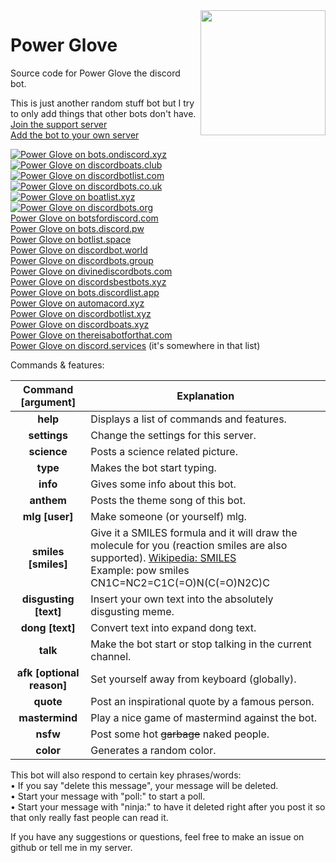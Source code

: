 <img align="right" src="https://raw.githubusercontent.com/RCXcrafter/PowerGlove/master/power%20glove.png" height="200" width="200">

# Power Glove
Source code for Power Glove the discord bot.


This is just another random stuff bot but I try to only add things that other bots don't have.  
[Join the support server](https://discord.gg/SthsknG)  
[Add the bot to your own server](https://discordapp.com/oauth2/authorize?client_id=439435998078959616&scope=bot&permissions=104332352)  

[![Power Glove on bots.ondiscord.xyz](https://bots.ondiscord.xyz/bots/439435998078959616/embed?theme=dark&showGuilds=true)](https://bots.ondiscord.xyz/bots/439435998078959616)  
[![Power Glove on discordboats.club](https://discordboats.club/bot/439435998078959616/widget.png)](https://discordboats.club/bot/439435998078959616)  
[![Power Glove on discordbotlist.com](https://discordbotlist.com/bots/439435998078959616/widget)](https://discordbotlist.com/bots/439435998078959616)  
[![Power Glove on discordbots.co.uk](https://discordbots.co.uk/api/bots/439435998078959616.svg)](https://discordbots.co.uk/bots/439435998078959616)  
[![Power Glove on boatlist.xyz](https://boatlist.xyz/api/bot/widget/439435998078959616)](https://boatlist.xyz/bot/439435998078959616)  
[![Power Glove on discordbots.org](https://discordbots.org/api/widget/439435998078959616.svg?usernamecolor=419399&topcolor=333333&middlecolor=A0A0A0&highlightcolor=333333&certifiedcolor=419399)](https://discordbots.org/bot/439435998078959616)  
[Power Glove on botsfordiscord.com](https://botsfordiscord.com/bots/439435998078959616)  
[Power Glove on bots.discord.pw](https://bots.discord.pw/bots/439435998078959616)  
[Power Glove on botlist.space](https://botlist.space/view/439435998078959616)  
[Power Glove on discordbot.world](https://discordbot.world/bot/439435998078959616)  
[Power Glove on discordbots.group](https://discordbots.group/bot/439435998078959616)  
[Power Glove on divinediscordbots.com](https://divinediscordbots.com/bots/439435998078959616)  
[Power Glove on discordsbestbots.xyz](https://discordsbestbots.xyz/bots/439435998078959616)  
[Power Glove on bots.discordlist.app](https://bots.discordlist.app/bot/439435998078959616)  
[Power Glove on automacord.xyz](https://automacord.xyz/bot/439435998078959616)  
[Power Glove on discordbotlist.xyz](https://discordbotlist.xyz/bots/439435998078959616)  
[Power Glove on discordboats.xyz](https://discordboats.xyz/bot/439435998078959616)  
[Power Glove on thereisabotforthat.com](https://thereisabotforthat.com/bots/powerglove)  
[Power Glove on discord.services](https://discord.services/bots) (it's somewhere in that list)  


Commands & features:  

|Command [argument]|Explanation|
|:-----------:|-------------|
|**help**|Displays a list of commands and features.|
|**settings**|Change the settings for this server.|
|**science**|Posts a science related picture.|
|**type**|Makes the bot start typing.|
|**info**|Gives some info about this bot.|
|**anthem**|Posts the theme song of this bot.|
|**mlg [user]**|Make someone (or yourself) mlg.|
|**smiles [smiles]**|Give it a SMILES formula and it will draw the molecule for you (reaction smiles are also supported). [Wikipedia: SMILES](https://en.wikipedia.org/wiki/Simplified_molecular-input_line-entry_system) <br> Example: pow smiles CN1C=NC2=C1C(=O)N(C(=O)N2C)C|
|**disgusting [text]**|Insert your own text into the absolutely disgusting meme.|
|**dong [text]**|Convert text into expand dong text.|
|**talk**|Make the bot start or stop talking in the current channel.|
|**afk [optional reason]**|Set yourself away from keyboard (globally).|
|**quote**|Post an inspirational quote by a famous person.|
|**mastermind**|Play a nice game of mastermind against the bot.|
|**nsfw**|Post some hot ~~garbage~~ naked people.|
|**color**|Generates a random color.|


This bot will also respond to certain key phrases/words:  
• If you say "delete this message", your message will be deleted.  
• Start your message with "poll:" to start a poll.  
• Start your message with "ninja:" to have it deleted right after you post it so that only really fast people can read it.  


If you have any suggestions or questions, feel free to make an issue on github or tell me in my server.  
